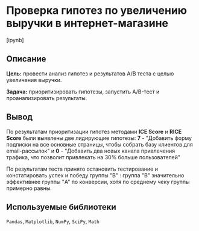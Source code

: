 # Проверка гипотез по увеличению выручки в интернет-магазине  
[ipynb]
## Описание  
**Цель:** провести анализ гипотез и результатов А/В теста с целью увеличения выручки.  

**Задача:** приоритизировать гипотезы, запустить A/B-тест и проанализировать результаты.  

## Вывод  
По результатам приоритизации гипотез методами **ICE Score** и **RICE Score** были выявлены две лидирующие гипотезы: **7** - "Добавить форму подписки на все основные страницы, чтобы собрать базу клиентов для email-рассылок" и **0** - "Добавить два новых канала привлечения трафика, что позволит привлекать на 30% больше пользователей"  

По результатам теста принято остановить тестирование и констатировать успех и победу группы "B" : группа "B" значительно эффективнее группы "A" по конверсии, хотя по среднему чеку группы примерно равны.

## Используемые библиотеки   
`Pandas`, `Matplotlib`, `NumPy`, `SciPy`, `Math`
